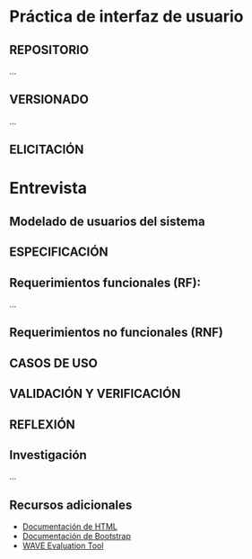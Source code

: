 # Práctica de interfaz de usuario

## REPOSITORIO
...

## VERSIONADO

...
## ELICITACIÓN
# Entrevista

## Modelado de usuarios del sistema


## ESPECIFICACIÓN
## Requerimientos funcionales (RF):
...

## Requerimientos no funcionales (RNF)

## CASOS DE USO

## VALIDACIÓN Y VERIFICACIÓN

## REFLEXIÓN

## Investigación

...

## Recursos adicionales
- [Documentación de HTML](https://www.w3.org/html/)
- [Documentación de Bootstrap](https://getbootstrap.com/docs/5.3/getting-started/introduction/)
- [WAVE Evaluation Tool](https://chromewebstore.google.com/detail/wave-evaluation-tool/jbbplnpkjmmeebjpijfedlgcdilocofh)
